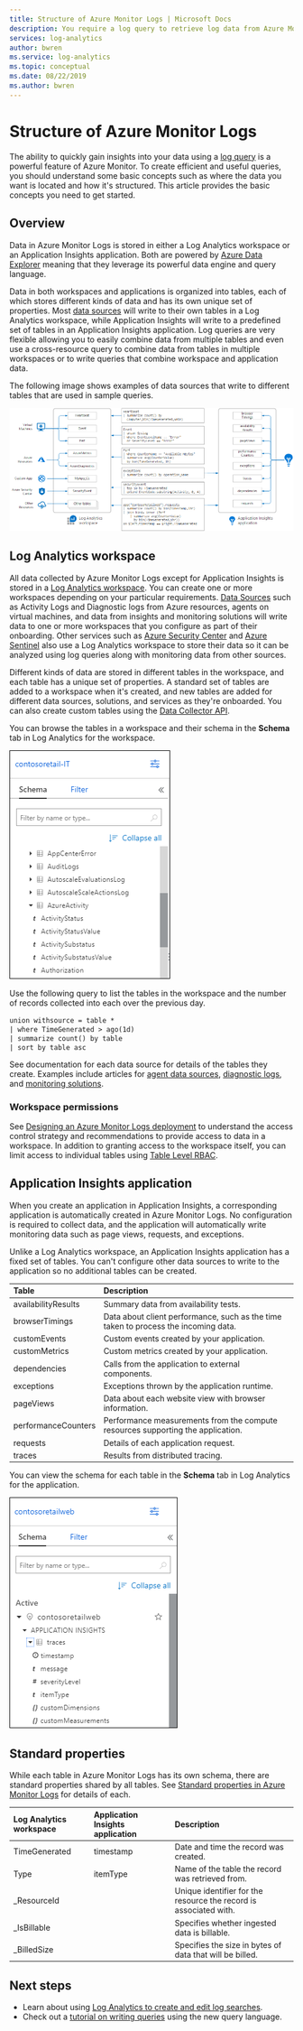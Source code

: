 ```yaml
---
title: Structure of Azure Monitor Logs | Microsoft Docs
description: You require a log query to retrieve log data from Azure Monitor.  This article describes how new log queries are used in Azure Monitor and provides concepts that you need to understand before creating one.
services: log-analytics
author: bwren
ms.service: log-analytics
ms.topic: conceptual
ms.date: 08/22/2019
ms.author: bwren
---
```


# Structure of Azure Monitor Logs
The ability to quickly gain insights into your data using a [log query](log-query-overview.md) is a powerful feature of Azure Monitor. To create efficient and useful queries, you should understand some basic concepts such as where the data you want is located and how it's structured. This article provides the basic concepts you need to get started.

## Overview
Data in Azure Monitor Logs is stored in either a Log Analytics workspace or an Application Insights application. Both are powered by [Azure Data Explorer](/azure/data-explorer/) meaning that they leverage its powerful data engine and query language.

Data in both workspaces and applications is organized into tables, each of which stores different kinds of data and has its own unique set of properties. Most [data sources](../platform/data-sources.md) will write to their own tables in a Log Analytics workspace, while Application Insights will write to a predefined set of tables in an Application Insights application. Log queries are very flexible allowing you to easily combine data from multiple tables and even use a cross-resource query to combine data from tables in multiple workspaces or to write queries that combine workspace and application data.

The following image shows examples of data sources that write to different tables that are used in sample queries.

![Tables](media/logs-structure/queries-tables.png)

## Log Analytics workspace
All data collected by Azure Monitor Logs except for Application Insights is stored in a [Log Analytics workspace](../platform/manage-access.md). You can create one or more workspaces depending on your particular requirements. [Data Sources](../platform/data-sources.md) such as Activity Logs and Diagnostic logs from Azure resources, agents on virtual machines, and data from insights and monitoring solutions will write data to one or more workspaces that you configure as part of their onboarding. Other services such as [Azure Security Center](/azure/security-center/) and [Azure Sentinel](/azure/sentinel/) also use a Log Analytics workspace to store their data so it can be analyzed using log queries along with monitoring data from other sources.

Different kinds of data are stored in different tables in the workspace, and each table has a unique set of properties. A standard set of tables are added to a workspace when it's created, and new tables are added for different data sources, solutions, and services as they're onboarded. You can also create custom tables using the [Data Collector API](../platform/data-collector-api.md).

You can browse the tables in a workspace and their schema in the **Schema** tab in Log Analytics for the workspace.

![Workspace schema](media/scope/workspace-schema.png)

Use the following query to list the tables in the workspace and the number of records collected into each over the previous day. 

```Kusto
union withsource = table * 
| where TimeGenerated > ago(1d)
| summarize count() by table
| sort by table asc
```
See documentation for each data source for details of the tables they create. Examples include articles for [agent data sources](../platform/agent-data-sources.md), [diagnostic logs](../platform/diagnostic-logs-schema.md), and [monitoring solutions](../insights/solutions-inventory.md).

### Workspace permissions
See [Designing an Azure Monitor Logs deployment](../platform/design-logs-deployment.md) to understand the access control strategy and recommendations to provide access to data in a workspace. In addition to granting access to the workspace itself, you can limit access to individual tables using [Table Level RBAC](../platform/manage-access.md#table-level-rbac).

## Application Insights application
When you create an application in Application Insights, a corresponding application is automatically created in Azure Monitor Logs. No configuration is required to collect data, and the application will automatically write monitoring data such as page views, requests, and exceptions.

Unlike a Log Analytics workspace, an Application Insights application has a fixed set of tables. You can't configure other data sources to write to the application so no additional tables can be created. 

| Table | Description | 
|:---|:---|
| availabilityResults | Summary data from availability tests. |
| browserTimings      | Data about client performance, such as the time taken to process the incoming data. |
| customEvents        | Custom events created by your application. |
| customMetrics       | Custom metrics created by your application. |
| dependencies        | Calls from the application to external components. |
| exceptions          | Exceptions thrown by the application runtime. |
| pageViews           | Data about each website view with browser information. |
| performanceCounters | Performance measurements from the compute resources supporting the application. |
| requests            | Details of each application request.  |
| traces              | Results from distributed tracing. |

You can view the schema for each table in the **Schema** tab in Log Analytics for the application.

![Application schema](media/scope/application-schema.png)

## Standard properties
While each table in Azure Monitor Logs has its own schema, there are standard properties shared by all tables. See [Standard properties in Azure Monitor Logs](../platform/log-standard-properties.md) for details of each.

| Log Analytics workspace | Application Insights application | Description |
|:---|:---|:---|
| TimeGenerated | timestamp  | Date and time the record was created. |
| Type          | itemType   | Name of the table the record was retrieved from. |
| _ResourceId   |            | Unique identifier for the resource the record is associated with. |
| _IsBillable   |            | Specifies whether ingested data is billable. |
| _BilledSize   |            | Specifies the size in bytes of data that will be billed. |

## Next steps
- Learn about using [Log Analytics to create and edit log searches](../log-query/portals.md).
- Check out a [tutorial on writing queries](../log-query/get-started-queries.md) using the new query language.
